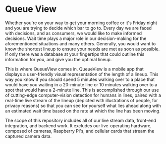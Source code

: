# Queue View

Whether you're on your way to get your morning coffee or it's Friday night and you are trying to decide which bar to go to. Every day we are faced with decisions, and as consumers, we would like to make informed decisions. Wait time plays a major role in our decision-making for the aforementioned situations and many others. Generally, you would want to know the shortest lineup to ensure your needs are met as soon as possible. If only there was a database at your fingertips that could outline this information for you, and give you the optimal lineup.

This is where QueueView comes in. QueueView is a mobile app that displays a user-friendly visual representation of the length of a lineup. This way you know if you should spend 5 minutes walking over to a place that would have you waiting in a 20-minute line or 10 minutes walking over to a spot that would have a 2-minute line. This is accomplished through our use of cutting-edge computer-vision detection for humans in lines, paired with a real-time live stream of the lineup (depicted with illustrations of people, for privacy reasons) so that you can see for yourself what lies ahead along with an estimated wait time based on the rate at which the line has been moving.

The scope of this repository includes all of our live stream data, front-end integration, and backend work. It excludes our live-operating hardware, composed of cameras, Raspberry Pi's, and cellular cards that stream the captured camera data.
